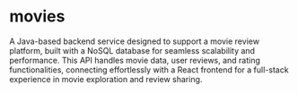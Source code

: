 # movies
 A Java-based backend service designed to support a movie review platform, built with a NoSQL database for seamless scalability and performance. This API handles movie data, user reviews, and rating functionalities, connecting effortlessly with a React frontend for a full-stack experience in movie exploration and review sharing.
